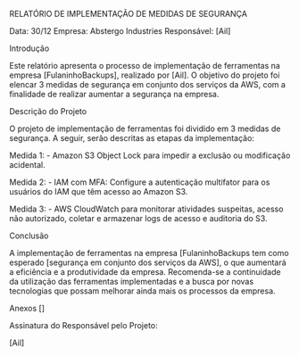 
RELATÓRIO DE IMPLEMENTAÇÃO DE MEDIDAS DE SEGURANÇA

Data: 30/12 Empresa: Abstergo Industries Responsável: [Ail]


Introdução

Este relatório apresenta o processo de implementação de ferramentas na empresa [FulaninhoBackups], realizado por [Ail]. O objetivo do projeto foi elencar 3 medidas de segurança em conjunto dos serviços da AWS, com a finalidade de realizar aumentar a segurança na empresa.


Descrição do Projeto

O projeto de implementação de ferramentas foi dividido em 3 medidas de segurança. A seguir, serão descritas as etapas da implementação:

Medida 1: - Amazon S3 Object Lock para impedir a exclusão ou modificação acidental.

Medida 2: - IAM com MFA: Configure a autenticação multifator para os usuários do IAM que têm acesso ao Amazon S3. 

Medida 3: - AWS CloudWatch para monitorar atividades suspeitas, acesso não autorizado, coletar e armazenar logs de acesso e auditoria do S3.


Conclusão

A implementação de ferramentas na empresa [FulaninhoBackups tem como esperado [segurança em conjunto dos serviços da AWS], o que aumentará a eficiência e a produtividade da empresa. Recomenda-se a continuidade da utilização das ferramentas implementadas e a busca por novas tecnologias que possam melhorar ainda mais os processos da empresa.


Anexos
[]


Assinatura do Responsável pelo Projeto:

[Ail]
